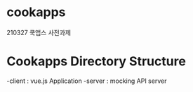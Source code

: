 # cookapps
210327 쿡앱스 사전과제

# Cookapps Directory Structure
-client : vue.js Application
-server : mocking API server
